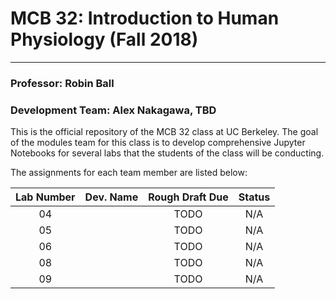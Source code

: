 # MCB 32: Introduction to Human Physiology (Fall 2018)

---
### Professor: Robin Ball

### Development Team: Alex Nakagawa, TBD

This is the official repository of the MCB 32 class at UC Berkeley. The goal of the modules team for this class is to develop comprehensive Jupyter Notebooks for several labs that the students of the class will be conducting.

The assignments for each team member are listed below:

| Lab Number      | Dev. Name       | Rough Draft Due  | Status          |
| :-------------: | :-------------: | :-------------:  | :-------------: |
| 04              |                 | TODO             | N/A             |
| 05              |                 | TODO             | N/A             |
| 06              |                 | TODO             | N/A             |
| 08              |                 | TODO             | N/A             |
| 09              |                 | TODO             | N/A             |
